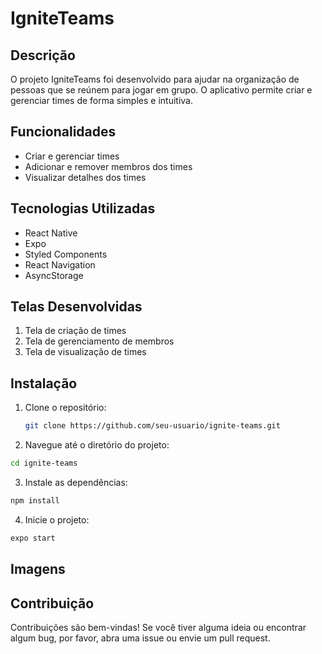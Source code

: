 # IgniteTeams

## Descrição

O projeto IgniteTeams foi desenvolvido para ajudar na organização de pessoas que se reúnem para jogar em grupo. O aplicativo permite criar e gerenciar times de forma simples e intuitiva.

## Funcionalidades

- Criar e gerenciar times
- Adicionar e remover membros dos times
- Visualizar detalhes dos times

## Tecnologias Utilizadas

- React Native
- Expo
- Styled Components
- React Navigation
- AsyncStorage

## Telas Desenvolvidas

1. Tela de criação de times
2. Tela de gerenciamento de membros
3. Tela de visualização de times

## Instalação


1. Clone o repositório:

   ```sh
   git clone https://github.com/seu-usuario/ignite-teams.git
   ```

  2. Navegue até o diretório do projeto:
```sh
cd ignite-teams
```

  3. Instale as dependências:
```sh
npm install
```

  4. Inicie o projeto:
```sh
expo start
``` 

## Imagens




##  Contribuição
Contribuições são bem-vindas! Se você tiver alguma ideia ou encontrar algum bug, por favor, abra uma issue ou envie um pull request.
